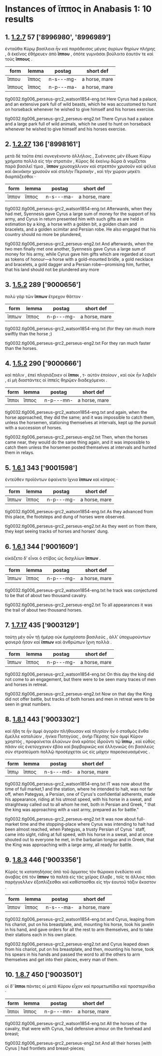 # Instances of ἵππος in Anabasis 1: 10 results
## 1. [1.2.7](https://beyond-translation.perseus.org/reader/urn:cts:greekLit:tlg0032.tlg006.perseus-grc2:1.2.7?mode=syntax-trees) 57 ['8996980', '8996989']
ἐνταῦθα Κύρῳ βασίλεια ἦν καὶ παράδεισος μέγας ἀγρίων θηρίων πλήρης , ἃ ἐκεῖνος ἐθήρευεν ἀπὸ **ἵππου** , ὁπότε γυμνάσαι βούλοιτο ἑαυτόν τε καὶ τοὺς **ἵππους** . 

| form | lemma | postag | short def |
| --- | --- | --- | --- |
| ἵππου | ἵππος | n-s---mg- | a horse, mare |
| ἵππους | ἵππος | n-p---ma- | a horse, mare |

tlg0032.tlg006_perseus-grc2_watson1854-eng.txt Here Cyrus had a palace, and an extensive park full of wild beasts, which he was accustomed to hunt on horseback whenever he wished to give himself and his horses exercise. 

tlg0032.tlg006_perseus-grc2_perseus-eng2.txt There  Cyrus  had a palace and a large park full of wild animals, which he used to hunt on horseback whenever he wished to give himself and his horses exercise. 

## 2. [1.2.27](https://beyond-translation.perseus.org/reader/urn:cts:greekLit:tlg0032.tlg006.perseus-grc2:1.2.27?mode=syntax-trees) 136 ['8998161']
μετὰ δὲ ταῦτα ἐπεὶ συνεγένοντο ἀλλήλοις , Συέννεσις μὲν ἔδωκε Κύρῳ χρήματα πολλὰ εἰς τὴν στρατιάν , Κῦρος δὲ ἐκείνῳ δῶρα ἃ νομίζεται παρὰ βασιλεῖ τίμια , **ἵππον** χρυσοχάλινον καὶ στρεπτὸν χρυσοῦν καὶ ψέλια καὶ ἀκινάκην χρυσοῦν καὶ στολὴν Περσικήν , καὶ τὴν χώραν μηκέτι διαρπάζεσθαι · 

| form | lemma | postag | short def |
| --- | --- | --- | --- |
| ἵππον | ἵππος | n-s---ma- | a horse, mare |

tlg0032.tlg006_perseus-grc2_watson1854-eng.txt Afterwards, when they had met, Syennesis gave Cyrus a large sum of money for the support of his army, and Cyrus in return presented him with such gifts as are held in estimation by a king, a horse with a golden bit, a golden chain and bracelets, and a golden scimitar and Persian robe. He also engaged that his country should no more be plundered, 

tlg0032.tlg006_perseus-grc2_perseus-eng2.txt And afterwards, when the two men finally met one another, Syennesis gave  Cyrus  a large sum of money for his army, while  Cyrus  gave him gifts which are regarded at court as tokens of honour—a horse with a gold-mounted bridle, a gold necklace and bracelets, a gold dagger and a Persian robe—promising him, further, that his land should not be plundered any more 

## 3. [1.5.2](https://beyond-translation.perseus.org/reader/urn:cts:greekLit:tlg0032.tlg006.perseus-grc2:1.5.2?mode=syntax-trees) 289 ['9000656']
πολὺ γὰρ τῶν **ἵππων** ἔτρεχον θᾶττον · 

| form | lemma | postag | short def |
| --- | --- | --- | --- |
| ἵππων | ἵππος | n-p---mg- | a horse, mare |

tlg0032.tlg006_perseus-grc2_watson1854-eng.txt (for they ran much more swiftly than the horse ;) 

tlg0032.tlg006_perseus-grc2_perseus-eng2.txt For they ran much faster than the horses. 

## 4. [1.5.2](https://beyond-translation.perseus.org/reader/urn:cts:greekLit:tlg0032.tlg006.perseus-grc2:1.5.2?mode=syntax-trees) 290 ['9000666']
καὶ πάλιν , ἐπεὶ πλησιάζοιεν οἱ **ἵπποι** , τ- αὐτὸν ἐποίουν , καὶ οὐκ ἦν λαβεῖν , εἰ μὴ διαστάντες οἱ ἱππεῖς θηρῷεν διαδεχόμενοι . 

| form | lemma | postag | short def |
| --- | --- | --- | --- |
| ἵπποι | ἵππος | n-p---mn- | a horse, mare |

tlg0032.tlg006_perseus-grc2_watson1854-eng.txt and again, when the horse approached, they did the same; and it was impossible to catch them, unless the horsemen, stationing themselves at intervals, kept up the pursuit with a succession of horses. 

tlg0032.tlg006_perseus-grc2_perseus-eng2.txt Then, when the horses came near, they would do the same thing again, and it was impossible to catch them unless the horsemen posted themselves at intervals and hunted them in relays. 

## 5. [1.6.1](https://beyond-translation.perseus.org/reader/urn:cts:greekLit:tlg0032.tlg006.perseus-grc2:1.6.1?mode=syntax-trees) 343 ['9001598']
ἐντεῦθεν προϊόντων ἐφαίνετο ἴχνια **ἵππων** καὶ κόπρος · 

| form | lemma | postag | short def |
| --- | --- | --- | --- |
| ἵππων | ἵππος | n-p---mg- | a horse, mare |

tlg0032.tlg006_perseus-grc2_watson1854-eng.txt As they advanced from this place, the footsteps and dung of horses were observed. 

tlg0032.tlg006_perseus-grc2_perseus-eng2.txt As they went on from there, they kept seeing tracks of horses and horses’ dung. 

## 6. [1.6.1](https://beyond-translation.perseus.org/reader/urn:cts:greekLit:tlg0032.tlg006.perseus-grc2:1.6.1?mode=syntax-trees) 344 ['9001609']
εἰκάζετο δ’ εἶναι ὁ στίβος ὡς δισχιλίων **ἵππων** . 

| form | lemma | postag | short def |
| --- | --- | --- | --- |
| ἵππων | ἵππος | n-p---mg- | a horse, mare |

tlg0032.tlg006_perseus-grc2_watson1854-eng.txt he track was conjectured to be that of about two thousand cavalry. 

tlg0032.tlg006_perseus-grc2_perseus-eng2.txt To all appearances it was the trail of about two thousand horses. 

## 7. [1.7.17](https://beyond-translation.perseus.org/reader/urn:cts:greekLit:tlg0032.tlg006.perseus-grc2:1.7.17?mode=syntax-trees) 435 ['9003129']
ταύτῃ μὲν οὖν τῇ ἡμέρᾳ οὐκ ἐμαχέσατο βασιλεύς , ἀλλ’ ὑποχωρούντων φανερὰ ἦσαν καὶ **ἵππων** καὶ ἀνθρώπων ἴχνη πολλά . 

| form | lemma | postag | short def |
| --- | --- | --- | --- |
| ἵππων | ἵππος | n-p---mg- | a horse, mare |

tlg0032.tlg006_perseus-grc2_watson1854-eng.txt On this day the king did not come to an engagement, but there were to be seen many traces of men and horses in retreat. 

tlg0032.tlg006_perseus-grc2_perseus-eng2.txt Now on that day the King did not offer battle, but tracks of both horses and men in retreat were to be seen in great numbers. 

## 8. [1.8.1](https://beyond-translation.perseus.org/reader/urn:cts:greekLit:tlg0032.tlg006.perseus-grc2:1.8.1?mode=syntax-trees) 443 ['9003302']
καὶ ἤδη τε ἦν ἀμφὶ ἀγορὰν πλήθουσαν καὶ πλησίον ἦν ὁ σταθμὸς ἔνθα ἔμελλε καταλύειν , ἡνίκα Πατηγύας , ἀνὴρ Πέρσης τῶν ἀμφὶ Κῦρον χρηστός , προφαίνεται ἐλαύνων ἀνὰ κράτος ἱδροῦντι τῷ **ἵππῳ** , καὶ εὐθὺς πᾶσιν οἷς ἐνετύγχανεν ἐβόα καὶ βαρβαρικῶς καὶ ἑλληνικῶς ὅτι βασιλεὺς σὺν στρατεύματι πολλῷ προσέρχεται ὡς εἰς μάχην παρεσκευασμένος . 

| form | lemma | postag | short def |
| --- | --- | --- | --- |
| ἵππῳ | ἵππος | n-s---md- | a horse, mare |

tlg0032.tlg006_perseus-grc2_watson1854-eng.txt IT was now about the time of full market,1 and the station, where he intended to halt, was not far off, when Pategyas, a Persian, one of Cyrus's confidential adherents, made his appearance, riding at his utmost speed, with his horse in a sweat, and straightway called out to all whom he met, both in Persian and Greek, " that the king was approaching with a vast army, prepared as for battle." 

tlg0032.tlg006_perseus-grc2_perseus-eng2.txt It was now about full-market time and the stopping-place where  Cyrus  was intending to halt had been almost reached, when Pategyas, a trusty Persian of  Cyrus ’ staff, came into sight, riding at full speed, with his horse in a sweat, and at once shouted out to everyone he met, in the barbarian tongue and in Greek, that the King was approaching with a large army, all ready for battle. 

## 9. [1.8.3](https://beyond-translation.perseus.org/reader/urn:cts:greekLit:tlg0032.tlg006.perseus-grc2:1.8.3?mode=syntax-trees) 446 ['9003356']
Κῦρός τε καταπηδήσας ἀπὸ τοῦ ἅρματος τὸν θώρακα ἐνεδύετο καὶ ἀναβὰς ἐπὶ τὸν **ἵππον** τὰ παλτὰ εἰς τὰς χεῖρας ἔλαβε , τοῖς τε ἄλλοις πᾶσι παρήγγελλεν ἐξοπλίζεσθαι καὶ καθίστασθαι εἰς τὴν ἑαυτοῦ τάξιν ἕκαστον . 

| form | lemma | postag | short def |
| --- | --- | --- | --- |
| ἵππον | ἵππος | n-s---ma- | a horse, mare |

tlg0032.tlg006_perseus-grc2_watson1854-eng.txt and Cyrus, leaping from his chariot, put on his breastplate, and, mounting his horse, took his javelin in his hand, and gave orders for all the rest to arm themselves, and to take their stations each in his own place. 

tlg0032.tlg006_perseus-grc2_perseus-eng2.txt and  Cyrus  leaped down from his chariot, put on his breastplate, and then, mounting his horse, took his spears in his hands and passed the word to all the others to arm themselves and get into their places, every man of them. 

## 10. [1.8.7](https://beyond-translation.perseus.org/reader/urn:cts:greekLit:tlg0032.tlg006.perseus-grc2:1.8.7?mode=syntax-trees) 450 ['9003501']
οἱ δ’ **ἵπποι** πάντες οἱ μετὰ Κύρου εἶχον καὶ προμετωπίδια καὶ προστερνίδια · 

| form | lemma | postag | short def |
| --- | --- | --- | --- |
| ἵπποι | ἵππος | n-p---mn- | a horse, mare |

tlg0032.tlg006_perseus-grc2_watson1854-eng.txt All the horses of the cavalry, that were with Cyrus, had defensive armour on the forehead and breast; 

tlg0032.tlg006_perseus-grc2_perseus-eng2.txt And all their horses [with  Cyrus ] had frontlets and breast-pieces; 

